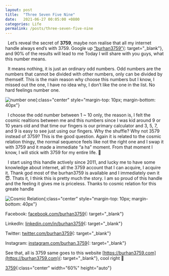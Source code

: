 ```yaml
---
layout: post
title:  "Three Seven Five Nine"
date:   2021-06-27 00:05:00 +0800
categories: Life
permalink: /posts/three-seven-five-nine
---
```


&nbsp; Let’s reveal the secret of __3759__, maybe non realise that all my internet handle always end’s with 3759. Google up [“burhan3759”](https://www.google.com/search?q=burhan3759){: target="_blank"}, and 90% of the results will lead to me Today I will share with you guys, what this number means. 

&nbsp; It means nothing, it is just an ordinary odd numbers. Odd numbers are the numbers that cannot be divided with other numbers, only can be divided by themself. This is the main reason why choose this numbers but I know, I missed out the one, I have no idea why, I don’t like the one in the list. No hard feelings number one.

![number one](https://images.unsplash.com/photo-1621440318464-72633426377b?ixlib=rb-1.2.1&ixid=MnwxMjA3fDB8MHxwaG90by1yZWxhdGVkfDIwfHx8ZW58MHx8fHw%3D&auto=format&fit=crop&w=900&q=60){:class="center" style="margin-top: 10px; margin-bottom: 40px"}

&nbsp; I choose the odd number between 1 ~ 10 only, the reason is, I felt the cosmic realtions between me and this numbers since I was kid around 9 or 10 years old and that time our fingers is our primary calculator and 3, 5, 7, and 9 is easy to see just using our fingers. Why the shuffle? Why not 3579 instead of 3759? This is the good question. Again it is related to the cosmic relation thingy, the normal sequence feels like not the right one and I swap it with 3759 and it made a immediate “a ha” moment. From that moment I know, I will stick with 3759 for my entire life. :slightly_smiling_face:


&nbsp; I start using this handle actively since 2011, and lucky me to have some knowledge about internet, all the 3759 account that I can acquire, I acquire it. Thank god most of the burhan3759 is available and I immediately own it :innocent:. Thats it, I think this is pretty much the story. I am so proud of this handle and the feeling it gives me is priceless. Thanks to cosmic relation for this greate handle 

![Cosmic Relation](https://images.unsplash.com/photo-1444703686981-a3abbc4d4fe3?ixid=MnwxMjA3fDB8MHxwaG90by1wYWdlfHx8fGVufDB8fHx8&ixlib=rb-1.2.1&auto=format&fit=crop&w=1650&q=80){:class="center" style="margin-top: 10px; margin-bottom: 40px"}

Facebook: [facebook.com/burhan3759](https://www.facebook.com/burhan3759/){: target="_blank"}

LinkedIn: [linkedin.com/in/burhan3759](https://www.linkedin.com/in/burhan3759/){: target="_blank"}

Twitter: [twitter.com/burhan3759](https://twitter.com/burhan3759/){: target="_blank"}

Instagram: [instagram.com/burhan.3759](https://www.instagram.com/burhan.3759/){: target="_blank"}

See that, all is 3759 same goes to this website [https://burhan3759.com](https://burhan3759.com){: target="_blank"}, cool right :grimacing:

[3759](https://i.imgur.com/Ikqucq7.png?1){:class="center" width="60%" height="auto"}


